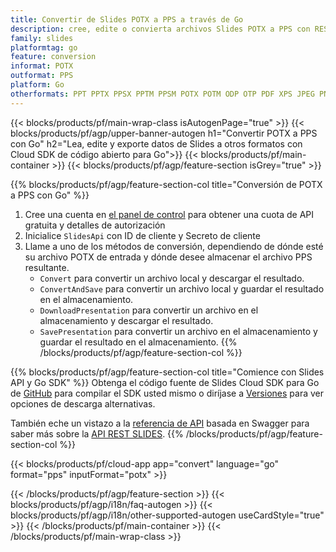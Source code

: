 ```yaml
---
title: Convertir de Slides POTX a PPS a través de Go
description: cree, edite o convierta archivos Slides POTX a PPS con REST API y Go SDK de código abierto
family: slides
platformtag: go
feature: conversion
informat: POTX
outformat: PPS
platform: Go
otherformats: PPT PPTX PPSX PPTM PPSM POTX POTM ODP OTP PDF XPS JPEG PNG BMP TIFF SVG HTML SWF HTML5 GIF XAML XML MD MPEG4
---
```


{{< blocks/products/pf/main-wrap-class isAutogenPage="true" >}}
{{< blocks/products/pf/agp/upper-banner-autogen h1="Convertir POTX a PPS con Go" h2="Lea, edite y exporte datos de Slides a otros formatos con Cloud SDK de código abierto para Go">}}
{{< blocks/products/pf/main-container >}}
{{< blocks/products/pf/agp/feature-section isGrey="true" >}}

{{% blocks/products/pf/agp/feature-section-col title="Conversión de POTX a PPS con Go" %}}
1. Cree una cuenta en <a href="https://dashboard.aspose.cloud/">el panel de control</a> para obtener una cuota de API gratuita y detalles de autorización
1. Inicialice ```SlidesApi``` con ID de cliente y Secreto de cliente
1. Llame a uno de los métodos de conversión, dependiendo de dónde esté su archivo POTX de entrada y dónde desee almacenar el archivo PPS resultante.
    - ```Convert``` para convertir un archivo local y descargar el resultado.
    - ```ConvertAndSave``` para convertir un archivo local y guardar el resultado en el almacenamiento.
    - ```DownloadPresentation``` para convertir un archivo en el almacenamiento y descargar el resultado.
    - ```SavePresentation``` para convertir un archivo en el almacenamiento y guardar el resultado en el almacenamiento.
{{% /blocks/products/pf/agp/feature-section-col %}}

{{% blocks/products/pf/agp/feature-section-col title="Comience con Slides API y Go SDK" %}}
Obtenga el código fuente de Slides Cloud SDK para Go de [GitHub](https://github.com/aspose-slides-cloud/aspose-slides-cloud-go) para compilar el SDK usted mismo o diríjase a [Versiones](https://releases.aspose.cloud/) para ver opciones de descarga alternativas.

También eche un vistazo a la [referencia de API](https://apireference.aspose.cloud/slides/) basada en Swagger para saber más sobre la [API REST SLIDES](https://products.aspose.cloud/slides/curl/).
{{% /blocks/products/pf/agp/feature-section-col %}}

{{< blocks/products/pf/cloud-app app="convert" language="go" format="pps" inputFormat="potx" >}}

{{< /blocks/products/pf/agp/feature-section >}}
{{< blocks/products/pf/agp/i18n/faq-autogen >}}
{{< blocks/products/pf/agp/i18n/other-supported-autogen useCardStyle="true" >}}
{{< /blocks/products/pf/main-container >}}
{{< /blocks/products/pf/main-wrap-class >}}